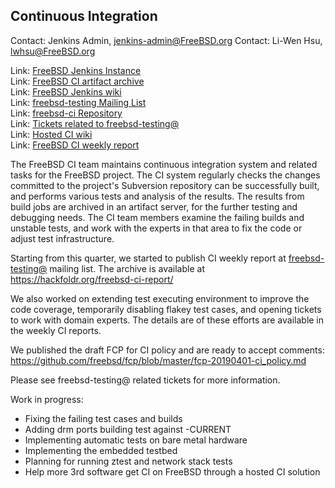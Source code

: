 ## Continuous Integration ##

Contact: Jenkins Admin, <jenkins-admin@FreeBSD.org>
Contact: Li-Wen Hsu, <lwhsu@FreeBSD.org>

Link: [FreeBSD Jenkins Instance](https://ci.FreeBSD.org)  
Link: [FreeBSD CI artifact archive](https://artifact.ci.FreeBSD.org/)  
Link: [FreeBSD Jenkins wiki](https://wiki.freebsd.org/Jenkins)  
Link: [freebsd-testing Mailing List](https://lists.FreeBSD.org/mailman/listinfo/freebsd-testing)  
Link: [freebsd-ci Repository](https://github.com/freebsd/freebsd-ci)  
Link: [Tickets related to freebsd-testing@](https://preview.tinyurl.com/y9maauwg)  
Link: [Hosted CI wiki](https://wiki.freebsd.org/HostedCI)  
Link: [FreeBSD CI weekly report](https://hackfoldr.org/freebsd-ci-report/)  

The FreeBSD CI team maintains continuous integration system and
related tasks for the FreeBSD project.  The CI system regularly
checks the changes committed to the project's Subversion repository
can be successfully built, and performs various tests and analysis
of the results.  The results from build jobs are archived in an
artifact server, for the further testing and debugging needs.  The
CI team members examine the failing builds and unstable tests, and
work with the experts in that area to fix the code or adjust test
infrastructure.

Starting from this quarter, we started to publish CI weekly report at
[freebsd-testing@](https://lists.freebsd.org/mailman/listinfo/freebsd-testing)
mailing list.  The archive is available at
https://hackfoldr.org/freebsd-ci-report/

We also worked on extending test executing environment
to improve the code coverage, temporarily disabling flakey test cases,
and opening tickets to work with domain experts.  The details are
of these efforts are available in the weekly CI reports.

We published the draft FCP for CI policy and are ready to accept comments:
https://github.com/freebsd/fcp/blob/master/fcp-20190401-ci_policy.md

Please see freebsd-testing@ related tickets for more information.

Work in progress:
  * Fixing the failing test cases and builds
  * Adding drm ports building test against -CURRENT
  * Implementing automatic tests on bare metal hardware
  * Implementing the embedded testbed
  * Planning for running ztest and network stack tests
  * Help more 3rd software get CI on FreeBSD through a hosted CI solution
